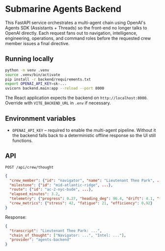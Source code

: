 # Submarine Agents Backend

This FastAPI service orchestrates a multi-agent chain using OpenAI's Agents SDK (Assistants + Threads) so the front-end no longer talks to OpenAI directly. Each request fans out to navigation, intelligence, engineering, operations, and command roles before the requested crew member issues a final directive.

## Running locally

```bash
python -m venv .venv
source .venv/bin/activate
pip install -r backend/requirements.txt
export OPENAI_API_KEY=sk-...
uvicorn backend.main:app --reload --port 8000
```

The React application expects the backend on `http://localhost:8000`. Override with `VITE_BACKEND_URL` in `.env` if necessary.

## Environment variables

- `OPENAI_API_KEY` – required to enable the multi-agent pipeline. Without it the backend falls back to a deterministic offline response so the UI still functions.

## API

`POST /api/crew/thought`

```json
{
  "crew_member": {"id": "navigator", "name": "Lieutenant Theo Park", ...},
  "milestone": {"id": "mid-atlantic-ridge", ...},
  "route": {"id": "ac-2-nyc-bude", ...},
  "elapsed_minutes": 3.2,
  "telemetry": {"progress": 0.27, "heading_deg": 96.4, "drift": 4.1, "fuel_percentage": 18.3},
  "crew_metrics": {"stress": 42, "fatigue": 21, "efficiency": 0.92}
}
```

Response:

```json
{
  "transcript": "Lieutenant Theo Park: ...",
  "chain_of_thought": ["Navigator: ...", "Intel: ..."],
  "provider": "agents-backend"
}
```
